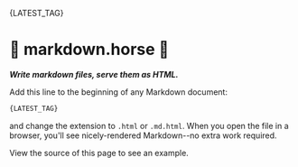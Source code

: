 {LATEST_TAG}

# :horse: markdown.horse :horse:

**_Write markdown files, serve them as HTML._**

Add this line to the beginning of any Markdown document:

```html
{LATEST_TAG}
```

and change the extension to `.html` or `.md.html`. When you open the file in a browser, you'll see nicely-rendered Markdown--no extra work required.

View the source of this page to see an example.
